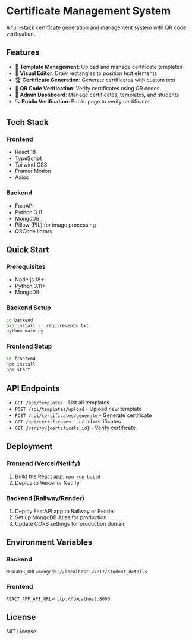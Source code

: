# Certificate Management System

A full-stack certificate generation and management system with QR code verification.

## Features

- 📄 **Template Management**: Upload and manage certificate templates
- 🎨 **Visual Editor**: Draw rectangles to position text elements
- 🏆 **Certificate Generation**: Generate certificates with custom text
- 📱 **QR Code Verification**: Verify certificates using QR codes
- 👥 **Admin Dashboard**: Manage certificates, templates, and students
- 🔍 **Public Verification**: Public page to verify certificates

## Tech Stack

### Frontend

- React 18
- TypeScript
- Tailwind CSS
- Framer Motion
- Axios

### Backend

- FastAPI
- Python 3.11
- MongoDB
- Pillow (PIL) for image processing
- QRCode library

## Quick Start

### Prerequisites

- Node.js 18+
- Python 3.11+
- MongoDB

### Backend Setup

```bash
cd backend
pip install -r requirements.txt
python main.py
```

### Frontend Setup

```bash
cd frontend
npm install
npm start
```

## API Endpoints

- `GET /api/templates` - List all templates
- `POST /api/templates/upload` - Upload new template
- `POST /api/certificates/generate` - Generate certificate
- `GET /api/certificates` - List all certificates
- `GET /verify/{certificate_id}` - Verify certificate

## Deployment

### Frontend (Vercel/Netlify)

1. Build the React app: `npm run build`
2. Deploy to Vercel or Netlify

### Backend (Railway/Render)

1. Deploy FastAPI app to Railway or Render
2. Set up MongoDB Atlas for production
3. Update CORS settings for production domain

## Environment Variables

### Backend

```
MONGODB_URL=mongodb://localhost:27017/student_details
```

### Frontend

```
REACT_APP_API_URL=http://localhost:8000
```

## License

MIT License
